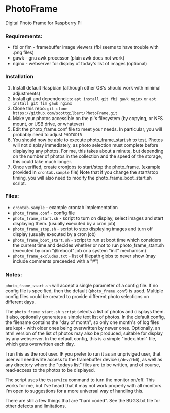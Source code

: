 PhotoFrame
==========

Digital Photo Frame for Raspberry Pi

### Requirements:
- fbi or fim - framebuffer image viewers (fbi seems to have trouble with .png files) 
- gawk - gnu awk processor (plain awk does not work)
- nginx - webserver for display of today's list of images (optional)

### Installation
 1. Install default Raspbian (although other OS's should work with minimal adjustments)
 1. Install git and dependencies:  `apt install git fbi gawk nginx` or `apt install git fim gawk nginx`
 1. Clone this repo: `git clone https://github.com/scottgilbert/PhotoFrame.git`
 1. Make your photos accessible on the pi's filesystem (by copying, or NFS mount, or USB drive, or whatever)
 1. Edit the photo_frame.conf file to meet your needs.  In particular, you will probably need to adjust `PHOTODIR`
 1. You should now be able to execute photo_frame_start.sh to test. Photos will not display immediately, as photo selection must complete before displaying any photos.  For me, this takes about a minute, but depending on the number of photos in the collection and the speed of the storage, this could take much longer.
 1. Once verified, create cronjobs to start/stop the photo_frame. (example provided in `crontab.sample` file)
    Note that if you change the start/stop timing, you will also need to modify the photo_frame_boot_start.sh script.

### Files:
- `crontab.sample` - example crontab implementation  
- `photo_frame.conf` - config file 
- `photo_frame_start.sh`  - script to turn on display, select images and start displaying them. (usually executed by a cron job)
- `photo_frame_stop.sh` - script to stop displaying images and turn off display (usually executed by a cron job) 
- `photo_frame_boot_start.sh` - script to run at boot time which considers the current time and decides whether or not to run photo_frame_start.sh  (executed by cron "@reboot" job or a system "init" mechanism)
- `photo_frame_excludes.txt` - list of filepath globs to never show (may include comments preceeded with a "#")  

### Notes:
`photo_frame_start.sh` will accept a single parameter of a config file.  If no config file is specified, then the default (`photo_frame.conf`) is used.  Multiple config files could be created to provide different photo selections on different days.

The `photo_frame_start.sh script` selects a list of photos and displays them.  It also, optionally generates a simple text list of photos. In the default config, the filename contains the "day of month", so only one month's of log files are kept - with older ones being overwritten by newer ones.  Optionally, an html version of the list of photos may also be produced, suitable for display by any webserver. In the default config, this is a simple "index.html" file, which gets overwritten each day.

I run this as the root user.  IF you prefer to run it as an unpriviged user, that user will need write access to the framebuffer device (`/dev/fb0`), as well as any directory where the "todays list" files are to be written, and of course, read-access to the photos to be displayed.

The script uses the `tvservice` command to turn the monitor on/off.  This works for me, but I've heard that it may not work properly with all monitors. I'm open to suggestions for a more universal way of handling this.

There are still a few things that are "hard coded". See the BUGS.txt file for other defects and limitations.

